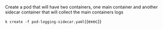 Create a pod that will have two containers, one main container and another sidecar container that will collect the main containers logs

`k create -f pod-logging-sidecar.yaml`{{exec}}